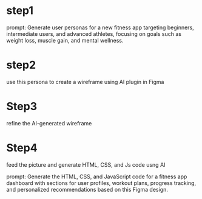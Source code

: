 
# step1
prompt:
Generate user personas for a new fitness app targeting beginners, intermediate users, and advanced athletes, focusing on goals such as weight loss, muscle gain, and mental wellness.

# step2
use this persona to create a wireframe using AI plugin in Figma


# Step3
refine the AI-generated wireframe


# Step4
feed the picture and generate HTML, CSS, and Js code usng AI

prompt:
Generate the HTML, CSS, and JavaScript code for a fitness app dashboard with sections for user profiles, workout plans, progress tracking, and personalized recommendations based on this Figma design.